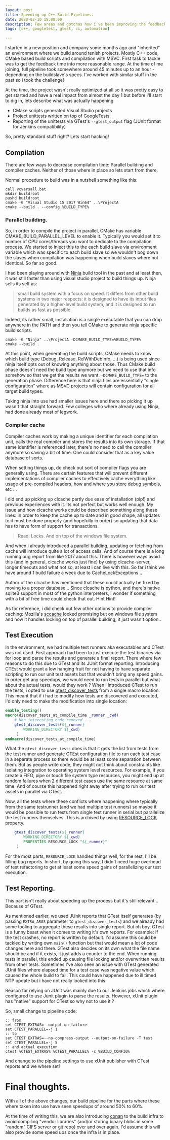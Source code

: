 ```yaml
---
layout: post
title: Speeding up C++ Build Pipelines.
date: 2020-02-10 18:00:00
description: Few areas and gotchas how i've been improving the feedback time of our CI pipelines.
tags: [c++, googletest, gtest, ci, automation]

---
```


I started in a new position and company some months ago and "inherited" an environment where we build around tenish projects. 
Mostly C++ code, CMake based build scripts and compilation with MSVC. First task to tackle was to get the feedback time
into more reasonable range. At the time of me joining, full pipeline took somewhere around 45 minutes up to an hour -
depending on the buildslave's specs. I've worked with similar stuff in the past so i took the challenge!

At the time, the project wasn't really optimized at all so it was pretty easy to get started and have a real impact from
almost the day 1 but before i'll start to dig in, lets describe what was actually happening

* CMake scripts generated Visual Studio projects
* Project unittests written on top of GoogleTests.
* Reporting of the unittests via GTest's `--gtest_output` flag (JUnit format for Jenkins compatibility)

So, pretty standard stuff right? Lets start hacking!

## Compilation

There are few ways to decrease compilation time: Parallel building and compiler caches. Neither of those where in place so lets 
start from there.

Normal procedure to build was in a nutshell something like this:

```
call vcvarsall.bat 
mkdir buildroot
pushd buildroot
cmake -G "Visual Studio 15 2017 Win64" ..\ProjectA
cmake --build . --config %BUILD_TYPE%
```

### Parallel building.

So, in order to compile the project in parallel, CMake has variable CMAKE_BUILD_PARALLEL_LEVEL to enable it. Typically you would set
it to number of CPU cores/threads you want to dedicate to the compilation process. We started to inject this to the each build slave
via environment variable which was specific to each build slave so we wouldn't bog down the slaves when compilation was happening when
build slaves where not identical. So far so good. 

I had been playing around with [Ninja](https://ninja-build.org/) build tool in the past and at least then, it was still faster than using
visual studio project to build things up. Ninja sells its self as:

> small build system with a focus on speed. It differs from other build systems in two major respects: it is designed to have its input files generated by a higher-level build system, and it is designed to run builds as fast as possible.

Indeed, its rather small, installation is a single executable that you can drop anywhere in the PATH and then you tell CMake to generate
ninja specific build scripts.

```
cmake -G "Ninja" ..\ProjectA -DCMAKE_BUILD_TYPE=%BUILD_TYPE%
cmake --build . 
```

At this point, when generating the build scripts, CMake needs to know which build type (Debug, Release, RelWithDebInfo, ...) is being 
used since ninja itself opts out of knowing anything about those. Thus CMake build phase doesn't need the build type anymore but we need to 
use that info somehow so that we get the results we want. `-DCMAKE_BUILD_TYPE=` to the generation phase. Difference here is that ninja 
files are essentially "single configuration" where as MSVC projects will contain configuration for all target build types.

Taking ninja into use had smaller issues here and there so picking it up wasn't that straight forward.  Few colleges who where already 
using Ninja, had done already most of legwork.

### Compiler cache

Compiler caches work by making a unique identifier for each compilation unit, calls the real compiler and stores the results into its own 
storage. If that same identifier is referenced later, there's no need to call the compiler anymore so saving a bit of time. One could consider
that as a key value database of sorts.

When setting things up, do check out sort of compiler flags you are generally using. There are certain features that will prevent different
implementations of compiler caches to effectively cache everything like usage of pre-compiled headers, how and where you store debug symbols, etc ...

I did end up picking up clcache partly due ease of installation (pip!) and previous experiences with it. Its not perfect but works well enough. 
My issue and how clcache works could be described something along these lines: In order to keep the cache up to date and in good shape, all 
updates to it must be done properly (and hopefully in order) so updating that data has to have form of support for transactions. 

> Read: Locks. And on top of the windows file system.

And when i already introduced a parallel building, updating or fetching from cache will introduce quite a lot of access calls.  And of course
there is a long running bug report from like 2017 about this. There is however ways avoid this (and in general, clcache works just fine) by
using clcache-server, longer timeouts and what not so, at least i can live with this. So far i think we have around 1 build failure a week
due to CacheLockExceptions .. 

Author of the clcache has mentioned that these could actually be fixed by moving to a proper database .. Since clcache is python, and there's
native sqlite3 support in most of the python interpreters, i wonder if something with a bit of free time could check that out. Hint Hint!

As for reference, i did check out few other options to provide compiler caching: Mozilla's [sccache](https://github.com/mozilla/sccache) looked 
promising but on windows file system and how it handles locking on top of parallel building, it just wasn't option..


## Test Execution

In the environment, we had multiple test runners aka executables and CTest was not used. First approach had been to just execute the test
binaries via for loop and parse the results and generate a final report. There where few reasons to do this due to GTest and its JUnit format
reporting. Introducing CTEst would grant a low hanging fruit for not having to have separate scripting to run our unit test assets but that
wouldn't bring any speed gains. In order get any speedups, we would need to run tests in parallel but what about the actual tests, would they 
work ? When i introduced CTest to run the tests, i opted to use  [gtest_discover_tests](https://cmake.org/cmake/help/git-stage/module/GoogleTest.html#command:gtest_discover_tests) 
from a single macro location. This meant that if i had to modify how tests are discovered and executed, I'd only need to make the modification
into single location: 

```cmake
enable_testing()
macro(discover_tests_at_compile_time _runner _cwd)
    # Non interesting code removed ...
    gtest_discover_tests(${_runner}
        WORKING_DIRECTORY ${_cwd}
     )
endmacro(discover_tests_at_compile_time)
```

What the `gtest_discover_tests` does is that it gets the list from tests from the test runner and generate CTEst configuration file to run each
test case in a separate process so there would be at least some separation between them. But as people write code, they might not think about
constraints like isolating integration to operating system level resources. For example, if you create a FIFO, pipe or touch file system
type resources, you might end up at random failures when 2 different test cases use the same resource at same time. And of course this happened
right away after trying to run our test assets in parallel via CTest. 

Now, all the tests where these conflicts where happening where typically from the same testrunner (and we had multiple test runners) so maybe
it would be possible to run tests from single test runner in serial but parallelize the test runners themselves. This is archived by using
[RESOURCE_LOCK](https://cmake.org/cmake/help/latest/prop_test/RESOURCE_LOCK.html) property.

```cmake
    gtest_discover_tests(${_runner}
        WORKING_DIRECTORY ${_cwd}
        PROPERTIES RESOURCE_LOCK "${_runner}"
     )
```

For the most parts, `RESOURCE_LOCK` handled things well, for the rest, I'll be filling bug reports. In short, by going this way, I didn't
need huge overhead of test refactoring to get at least some speed gains of parallelizing our test execution.

## Test Reporting.

This part isn't really about speeding up the process but it's still relevant... Because of GTest.

As mentioned earlier, we used JUnit reports that GTest itself generates (by passing `EXTRA_ARGS` parameter to `gtest_discover_tests`) and
we already had some tooling to aggregate these results into single report. But oh boy, GTest is a funny beast when it comes to writing it's own
reports. For example: if the test crashes, no report is written by default. I'd assume this could be tackled by writing own `main()` function but
that would mean a lot of code changes here and there. GTest also decides on its own what the file name should be and if it exists, it just
adds a counter to the end. When running tests in parallel, this ended up causing file locking and/or overwritten results from other tests. 
Sometimes I've also seen an issue with GTest generated JUnit files where elapsed time for a test case was negative value which caused the whole
build to fail. This could have happened due to ill timed NTP update but i have not really looked into this.

Reason for relying on JUnit was mainly due to our Jenkins jobs which where configured to use Junit plugin to parse the results. 
However, xUnit plugin has "native" support for CTest so why not to use it ? 

So, small change to pipeline code:

```dos
:: from
set CTEST_EXTRAS=--output-on-failure 
set CTEST_PARALLEL=-j 1
:: to
set CTEST_EXTRAS=--no-compress-output --output-on-failure -T test
set CTEST_PARALLEL=-j 5
:: and actual execution 
ctest %CTEST_EXTRAS% %CTEST_PARALLEL% -c %BUILD_CONFIG%
```

And change to the pipeline settings to use xUnit publisher with CTest reports and we where set!

# Final thoughts.

With all of the above changes, our build pipeline for the parts where these where taken into use have seen speedups of around 50% to 60%.

At the time of writing this, we are also introducing [conan](https://conan.io) to the build infra to avoid compiling "vendor libraries" 
(and/or storing binary blobs in some "random" CIFS server or git repo) over and over again. I'd assume this will also provide some speed 
ups once the infra is in place.

